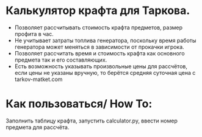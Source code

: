 
# Калькулятор крафта для Таркова.

- Позволяет рассчитывать стоимость крафта предметов, размер профита в час.
- Не учитывает затраты топлива генератора, поскольку время работы генератора может меняться в зависимости от прокачки игрока.
- Позволяет рассчитать время и стоимость крафта как основного предмета так и его составляющих.
- Есть возможность указывать произвольные цены для рассчётов, если цены не указаны вручную, то берётся средняя суточная цена с tarkov-matket.com
# Как пользоваться/ How To:
  Заполнить таблицу крафта, запустить calculator.py, ввести номер предмета для рассчёта.
  
